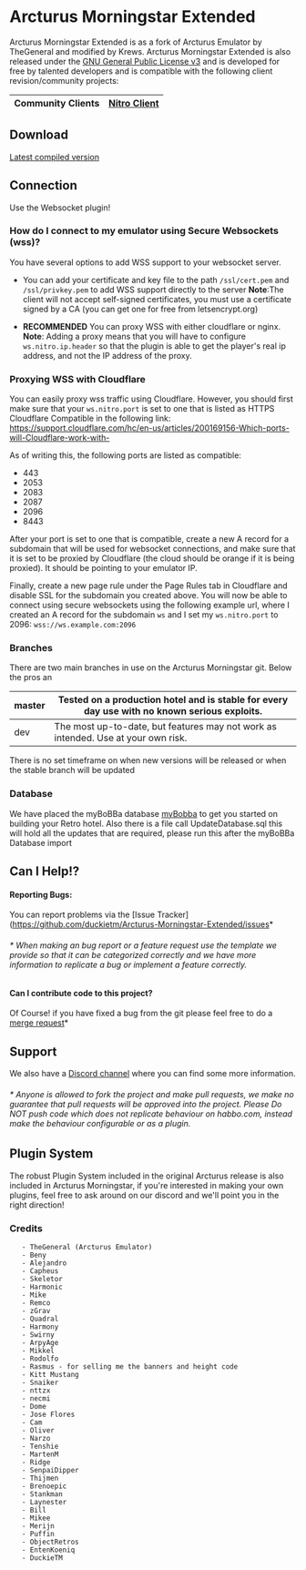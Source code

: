 # Arcturus Morningstar Extended #

Arcturus Morningstar Extended is as a fork of Arcturus Emulator by TheGeneral and modified by Krews. Arcturus Morningstar Extended is also released under the [GNU General Public License v3](https://www.gnu.org/licenses/gpl-3.0.txt) 
and is developed for free by talented developers and is compatible with the following client revision/community projects:

| Community Clients | [Nitro Client](https://github.com/billsonnn/nitro-react) |
| ------------- | ------------- |

## Download ##
[Latest compiled version](https://)

## Connection ##
Use the Websocket plugin!

### How do I connect to my emulator using Secure Websockets (wss)?
You have several options to add WSS support to your websocket server. 

- You can add your certificate and key file to the path `/ssl/cert.pem` and `/ssl/privkey.pem` to add WSS support directly to the server **Note**:The client will not accept self-signed certificates, you must use a certificate signed by a CA (you can get one for free from letsencrypt.org)
  
- **RECOMMENDED** You can proxy WSS with either cloudflare or nginx. **Note**: Adding a proxy means that you will have to configure `ws.nitro.ip.header` so that the plugin is able to get the player's real ip address, and not the IP address of the proxy.

### Proxying WSS with Cloudflare
You can easily proxy wss traffic using Cloudflare. However, you should first make sure that your `ws.nitro.port` is set to one that is listed as HTTPS Cloudflare Compatible in the following link:
https://support.cloudflare.com/hc/en-us/articles/200169156-Which-ports-will-Cloudflare-work-with-

As of writing this, the following ports are listed as compatible:
- 443
- 2053
- 2083
- 2087
- 2096
- 8443

After your port is set to one that is compatible, create a new A record for a subdomain that will be used for websocket connections, and make sure that it is set to be proxied by Cloudflare (the cloud should be orange if it is being proxied). It should be pointing to your emulator IP.

Finally, create a new page rule under the Page Rules tab in Cloudflare and disable SSL for the subdomain you created above. You will now be able to connect using secure websockets using the following example url, where I created an A record for the subdomain `ws` and I set my `ws.nitro.port` to 2096: `wss://ws.example.com:2096` 

### Branches ###
There are two main branches in use on the Arcturus Morningstar git. Below the pros an

| master | Tested on a production hotel and is stable for every day use with no known serious exploits. |
| ------------- | ------------- |
| dev | The most up-to-date, but features may not work as intended. Use at your own risk. |

There is no set timeframe on when new versions will be released or when the stable branch will be updated

### Database ###
We have placed the myBoBBa database [myBobba](https://github.com/ObjectRetros/2023-hotel-files) to get you started on building your Retro hotel.
Also there is a file call UpdateDatabase.sql this will hold all the updates that are required, please run this after the myBoBBa Database import

## Can I Help!? ##
#### Reporting Bugs: ####
You can report problems via the [Issue Tracker](https://github.com/duckietm/Arcturus-Morningstar-Extended/issues*

###### * When making an bug report or a feature request use the template we provide so that it can be categorized correctly and we have more information to replicate a bug or implement a feature correctly. ######
#### Can I contribute code to this project? ####
Of Course! if you have fixed a bug from the git please feel free to do a [merge request](https://github.com/duckietm/Arcturus-Morningstar-Extended/issues)*

## Support 
We also have a [Discord channel](https://discord.gg/3VeyZXf5) where you can find some more information.

###### * Anyone is allowed to fork the project and make pull requests, we make no guarantee that pull requests will be approved into the project. Please Do NOT push code which does not replicate behaviour on habbo.com, instead make the behaviour configurable or as a plugin. ######

## Plugin System ##
The robust Plugin System included in the original Arcturus release is also included in Arcturus Morningstar, if you're interested in making your own plugins, feel free to ask around on our discord and we'll point you in the right direction! 

### Credits ###
    
       - TheGeneral (Arcturus Emulator)
	   - Beny
	   - Alejandro
	   - Capheus
	   - Skeletor
	   - Harmonic
	   - Mike
	   - Remco
	   - zGrav
	   - Quadral
	   - Harmony
	   - Swirny
	   - ArpyAge
	   - Mikkel
	   - Rodolfo
	   - Rasmus - for selling me the banners and height code
	   - Kitt Mustang
	   - Snaiker
	   - nttzx
	   - necmi
	   - Dome
	   - Jose Flores
	   - Cam
	   - Oliver
	   - Narzo
	   - Tenshie
	   - MartenM
	   - Ridge
	   - SenpaiDipper
	   - Thijmen
	   - Brenoepic
	   - Stankman
	   - Laynester
	   - Bill
	   - Mikee
	   - Merijn
	   - Puffin
	   - ObjectRetros
	   - EntenKoeniq
	   - DuckieTM
